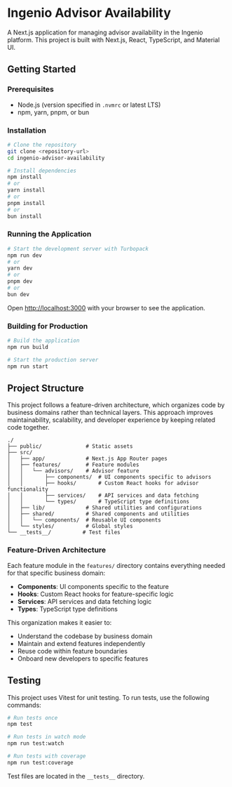 # Ingenio Advisor Availability

A Next.js application for managing advisor availability in the Ingenio platform. This project is built with Next.js, React, TypeScript, and Material UI.

## Getting Started

### Prerequisites

- Node.js (version specified in `.nvmrc` or latest LTS)
- npm, yarn, pnpm, or bun

### Installation

```bash
# Clone the repository
git clone <repository-url>
cd ingenio-advisor-availability

# Install dependencies
npm install
# or
yarn install
# or
pnpm install
# or
bun install
```

### Running the Application

```bash
# Start the development server with Turbopack
npm run dev
# or
yarn dev
# or
pnpm dev
# or
bun dev
```

Open [http://localhost:3000](http://localhost:3000) with your browser to see the application.

### Building for Production

```bash
# Build the application
npm run build

# Start the production server
npm run start
```

## Project Structure

This project follows a feature-driven architecture, which organizes code by business domains rather than technical layers. This approach improves maintainability, scalability, and developer experience by keeping related code together.

```
./
├── public/              # Static assets
├── src/
│   ├── app/             # Next.js App Router pages
│   ├── features/        # Feature modules
│   │   └── advisors/    # Advisor feature
│   │       ├── components/  # UI components specific to advisors
│   │       ├── hooks/       # Custom React hooks for advisor functionality
│   │       ├── services/    # API services and data fetching
│   │       └── types/       # TypeScript type definitions
│   ├── lib/             # Shared utilities and configurations
│   ├── shared/          # Shared components and utilities
│   │   └── components/  # Reusable UI components
│   └── styles/          # Global styles
└── __tests__/          # Test files
```

### Feature-Driven Architecture

Each feature module in the `features/` directory contains everything needed for that specific business domain:

- **Components**: UI components specific to the feature
- **Hooks**: Custom React hooks for feature-specific logic
- **Services**: API services and data fetching logic
- **Types**: TypeScript type definitions

This organization makes it easier to:
- Understand the codebase by business domain
- Maintain and extend features independently
- Reuse code within feature boundaries
- Onboard new developers to specific features

## Testing

This project uses Vitest for unit testing. To run tests, use the following commands:

```bash
# Run tests once
npm test

# Run tests in watch mode
npm run test:watch

# Run tests with coverage
npm run test:coverage
```

Test files are located in the `__tests__` directory.
